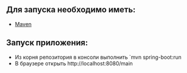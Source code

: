 ## Для запуска необходимо иметь:
- [Maven](http://maven.apache.org/)

## Запуск приложения:
- Из корня репозитория в консоли выполнить `mvn spring-boot:run
- В браузере открыть http://localhost:8080/main
